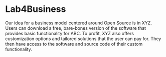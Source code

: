# Lab4Business

Our idea for a business model centered around Open Source is in XYZ. Users can download a free, bare-bones version of the software that provides basic functionality for ABC. To profit, XYZ also offers customization options and tailored solutions that the user can pay for. They then have access to the software and source code of their custom functionality. 
